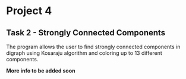 # Project 4

## Task 2 - Strongly Connected Components

The program allows the user to find strongly connected components in digraph using Kosaraju algorithm and coloring up to 13 different components.

**More info to be added soon**
